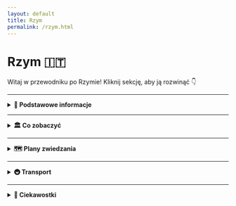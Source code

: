 ```yaml
---
layout: default
title: Rzym
permalink: /rzym.html
---
```


# Rzym 🇮🇹

Witaj w przewodniku po Rzymie! Kliknij sekcję, aby ją rozwinąć 👇

---

<details>
  <summary><strong>📌 Podstawowe informacje</strong></summary>
  <p>
    Rzym to nie tylko stolica Włoch, ale też jedno wielkie muzeum pod gołym niebem, w którym tramwaj czasem mija kolumnę z czasów, gdy nikt jeszcze nie wiedział, czym jest Wi-Fi. Można powiedzieć, że historia w Rzymie dosłownie czai się za rogiem – a czasem nawet pod chodnikiem.
  </p>

  <h3>Jak się tam dostać?</h3>
  <p>
    Z Polski do Rzymu można się dostać w jeden sposób – lotem. Teleportacja jeszcze nie działa, chociaż Włosi z pewnością by ją opatentowali i nazwali „Espressotransporto”. Najszybsza i najtańsza opcja to samolot – tanie linie lotnicze (czytaj: te, gdzie kanapka kosztuje więcej niż bilet) latają z wielu polskich miast, m.in. z Warszawy, Krakowa, Wrocławia i Gdańska.
  </p>

  <h3>Lotniska</h3>
  <ul>
    <li><strong>Fiumicino (Leonardo da Vinci)</strong> – większe, elegantsze, z lotami międzynarodowymi i klimatem „Witaj w Europie, turysto!”.</li>
    <li><strong>Ciampino</strong> – mniejsze, ale za to tanie linie je uwielbiają. Jeśli widzisz bilet za 59 zł, to pewnie tu wylądujesz.</li>
  </ul>

  <h3>O jedzeniu słów kilka</h3>
  <p>
    Włosi nie żartują z jedzenia. I Ty też nie powinieneś. Pizza w Rzymie to osobna kategoria sztuki, a pasta... ech, pasta to styl życia. Jeśli zjesz spaghetti carbonara ze śmietaną – ryzykujesz wygnanie z miasta. A tiramisu? To deser, który potrafi rozwiązać kryzysy międzynarodowe. Słowem: przyjeżdżasz głodny, wyjeżdżasz szczęśliwie okrągły.
  </p>
</details>

---
 
  <details>
  <summary><strong>🏛️ Co zobaczyć</strong></summary>

  <div class="mapa-rzymu">
    <iframe src="{{ '/assets/mapy/rzym_co_zobaczyc_mapa.html' | relative_url }}" width="100%" height="500" style="border:0;" loading="lazy"></iframe>
  </div>

  <details>
    <summary><strong>🏟️ Koloseum – jak zwiedzać i kupić bilety</strong></summary>
    <p><em>Współrzędne: 41.8902° N, 12.4922° E</em></p>
    <p><strong>Koloseum</strong> (wł. <em>Colosseo</em>) to największy amfiteatr starożytnego Rzymu i jeden z najsłynniejszych zabytków świata. Zbudowane w I wieku n.e., mieściło nawet 50 tysięcy widzów i było miejscem walk gladiatorów, pokazów i rekonstrukcji bitew. Dziś to symbol Wiecznego Miasta.</p>

    <h3>Jak dotrzeć?</h3>
    <ul>
      <li>Znajduje się w centrum Rzymu, przy stacji metra <strong>Colosseo</strong> (linia B).</li>
    </ul>

    <h3>Godziny otwarcia</h3>
    <ul>
      <li><strong>Codziennie</strong>: od 9:00 do ok. 19:00 (ostatnie wejście godzinę wcześniej)</li>
      <li><strong>Zamknięte</strong>: 25 grudnia i 1 stycznia</li>
    </ul>

    <h3>Rodzaje biletów</h3>
    <ul>
      <li><strong>Bilet standardowy</strong> (~18€): Koloseum, Forum Romanum i Palatyn, ważny 24h</li>
      <li><strong>Z audio przewodnikiem</strong> lub <strong>z przewodnikiem</strong></li>
      <li><strong>Bilet Arena Floor</strong>: wejście na arenę</li>
      <li><strong>Underground & Upper Levels</strong>: podziemia i wyższe piętra – tylko z przewodnikiem</li>
    </ul>

    <h3>Gdzie kupić bilety?</h3>
    <ul>
      <li>Najlepiej <strong>online z wyprzedzeniem</strong> – duże kolejki na miejscu</li>
      <li>Oficjalna strona: <a href="https://colosseo.it" target="_blank">colosseo.it</a></li>
    </ul>

    <h3>Wskazówki</h3>
    <ul>
      <li>Latem zabierz wodę i czapkę – mało cienia</li>
      <li>Nie zabieraj dużych plecaków – mogą być zakazane</li>
    </ul>

    <h3>Ciekawostka</h3>
    <p>Po upadku Rzymu Koloseum było rozbierane na kamień. Mimo to przetrwało wieki i dziś jest jednym z cudów architektury starożytnej – przyciąga miliony turystów rocznie.</p>
  </details>


<details>
  <summary><strong>🏛️ Forum Romanum – serce starożytnego Rzymu</strong></summary>
    <p><em>Współrzędne: 41.8925° N, 12.4853° E</em></p>
  <p><strong>Forum Romanum</strong> to najważniejsze miejsce życia publicznego w starożytnym Rzymie – centrum polityczne, religijne i handlowe przez prawie 1000 lat.</p>

  <h3>Co zobaczyć?</h3>
  <ul>
    <li>Łuk Tytusa</li>
    <li>Świątynia Saturna</li>
    <li>Kurii – dawna siedziba senatu</li>
    <li>Bazylika Maksencjusza</li>
    <li>Dom Westalek</li>
  </ul>

  <h3>Informacje praktyczne</h3>
  <ul>
    <li>Wejście przez Koloseum lub wzgórze Palatyn</li>
    <li>W cenie biletu do Koloseum</li>
    <li>Czas zwiedzania: 1–1,5 godziny</li>
  </ul>

  <h3>Ciekawostka</h3>
  <p>Forum popadło w ruinę po upadku cesarstwa i przez wieki było zapomniane – znajdowały się tu... pastwiska!</p>
</details>


<details>
  <summary><strong>⛪ Watykan i Bazylika św. Piotra</strong></summary>
  <p><em>Współrzędne: 41.9022° N, 12.4539° E</em></p>
  <p><strong>Watykan</strong> to najmniejsze państwo świata i duchowe centrum katolicyzmu. To siedziba papieża i miejsce pielgrzymek milionów wiernych.</p>

  <h3>Co zobaczyć?</h3>
  <ul>
    <li><strong>Bazylika św. Piotra</strong> – największy kościół chrześcijański na świecie</li>
    <li><strong>Plac św. Piotra</strong> – z kolumnadą Berniniego</li>
    <li><strong>Kopuła Michała Anioła</strong> – panorama Rzymu</li>
    <li><strong>Muzea Watykańskie</strong> – m.in. Kaplica Sykstyńska</li>
  </ul>

  <h3>Wskazówki</h3>
  <ul>
    <li>Wejście do bazyliki – <strong>bezpłatne</strong></li>
    <li>Ubiór: zakryte ramiona i kolana</li>
    <li>Muzea – płatne, lepiej kupić bilety online</li>
  </ul>

  <h3>Ciekawostka</h3>
  <p>Na kopule Bazyliki znajduje się napis po łacinie: „Ty jesteś Piotr, i na tej opoce zbuduję mój Kościół”.</p>
</details>


<details>
  <summary><strong>🕍 Panteon – świątynia wszystkich bogów</strong></summary>
  <p><em>Współrzędne: 41.8986° N, 12.4769° E</em></p>
  <p>Wchodzisz do Panteonu, a pierwsze, co czujesz, to… ciepło! Nie tylko dlatego, że temperatura w Rzymie zazwyczaj przypomina piekarnik, ale też dlatego, że ten budynek ma więcej energii niż większość współczesnych biurowców. Kiedy wchodzi się do środka, ma się wrażenie, że zaraz wybuchnie fajerwerkami. Dlaczego? Bo w 126 roku n.e. Rzymianie postanowili stworzyć miejsce, które nie tylko miało zaskakiwać rozmiarem, ale i praktycznością. I o ile nie możemy dostać tu Wi-Fi, to na pewno dostaniemy niezapomniane wrażenia.</p>

<p>Ale zacznijmy od początku. Panteon to świątynia poświęcona wszystkim bogom starożytnego Rzymu (tak, wszystkie!). Na pewno nie chciałbyś tu spotkać swojego szefa, bo nawet bogowie mogą mieć problem z załatwieniem sprawy w kolejce. Słynna kopuła Panteonu, z otworem w suficie (<em>okulus</em>), jest tak perfekcyjnie zaprojektowana, że wpuszcza światło… ale nie deszcz. Dzięki temu wnętrze wygląda jak niekończąca się scena w najlepszym filmie, który wciąż kręcą od 1900 lat.</p>

<p>A teraz najlepsze: Panteon, mimo że jest ponad 1900 lat stary, wygląda jakby dopiero co przeszedł renowację. Rzymianie wiedzieli, jak zrobić coś na wieczność. Chociaż my, ludzie współcześni, z pewnością byśmy się złamali, gdybyśmy musieli dbać o taki budynek przez tyle lat – Panteon nadal zachwyca swoją perfekcyjną harmonią. Tak, to coś, co robi wrażenie na każdym, kto lubi starożytną inżynierię, ale też na tych, którzy po prostu szukają idealnej fotki na Instagram.</p>

<p>Pod względem „bezpieczeństwa turystów”, Panteon daje radę. Wystarczy unikać momentów, kiedy na zewnątrz pojawia się tłum, bo w środku to już całkiem cicho i spokojnie – idealnie, żeby rozważyć życie. A potem wyjść na Piazza della Rotonda i przypomnieć sobie, że jesteś w Rzymie, gdzie pizza jest zawsze dobra, a kawa równie cudowna.</p>

<p>A teraz powiedzmy to głośno: Panteon to nie tylko kolejna starożytna budowla. To miejsce, które ma coś w rodzaju „magii”: każdy, kto je odwiedza, czuje się jakby przeniósł się w czasie. Warto podjąć ten wysiłek i dać się oczarować, bo naprawdę… nie ma nic lepszego niż poczuć się jak na planie filmu „Rzym w 3D”!</p>

  <h3>Cechy charakterystyczne</h3>
  <ul>
    <li>Ogromna kopuła z oculusem (otwór w środku dachu)</li>
    <li>Kolumnada z frontu – typowa dla stylu rzymskiego</li>
  </ul>

  <h3>Wstęp</h3>
  <ul>
    <li>Od 2023 roku – płatny (~5€)</li>
    <li>Bilety dostępne na miejscu i online</li>
  </ul>

  <h3>Ciekawostka</h3>
  <p>Kopuła Panteonu była największą na świecie przez ponad 1300 lat – do czasów katedry we Florencji!</p>
</details>


<details>
  <summary><strong>⛲ Fontanna di Trevi – wrzuć monetę!</strong></summary>
  <p><em>Współrzędne: 41.9009° N, 12.4833° E</em></p>
  <p><strong>Fontanna di Trevi</strong> to najsłynniejsza fontanna Rzymu, barokowe dzieło ukończone w XVIII wieku. Jej centralną postacią jest Neptun na rydwanie zaprzężonym w morskie konie.</p>

  <h3>Tradycja</h3>
  <ul>
    <li>Wrzuć <strong>1 monetę</strong> – wrócisz do Rzymu</li>
    <li><strong>2 monety</strong> – znajdziesz miłość</li>
    <li><strong>3 monety</strong> – ślub</li>
  </ul>

  <h3>Wskazówki</h3>
  <ul>
    <li>Najlepszy widok: wcześnie rano lub późnym wieczorem</li>
    <li>Zawsze tłoczno – strzeż się kieszonkowców</li>
  </ul>

  <h3>Ciekawostka</h3>
  <p>Codziennie z fontanny wyławia się ponad 3 tysiące euro – pieniądze trafiają do rzymskiej Caritas.</p>
</details>


<details>
  <summary><strong>🏰 Zamek Świętego Anioła</strong></summary>
  <p><em>Współrzędne: 41.9031° N, 12.4663° E</em></p>
  <p><strong>Zamek Świętego Anioła</strong> to masywna forteca nad Tybrem, która powstała jako grobowiec cesarza Hadriana. Później pełniła funkcję twierdzy papieskiej, więzienia i arsenału.</p>

  <h3>Co zobaczyć?</h3>
  <ul>
    <li>Taras z panoramicznym widokiem na Rzym</li>
    <li>Dawne cele więzienne</li>
    <li>Przejście dla papieża do Watykanu (Passetto di Borgo)</li>
  </ul>

  <h3>Godziny i bilety</h3>
  <ul>
    <li>Codziennie: 9:00–19:30</li>
    <li>Bilet: ok. 15€</li>
  </ul>

  <h3>Ciekawostka</h3>
  <p>W czasie oblężeń papieże uciekali z Watykanu do zamku tajnym korytarzem. Dziś możesz i Ty nim przejść!</p>
</details>
<details>
  <summary><strong>🏞️ Villa Borghese – zielone serce miasta</strong></summary>
  <p><em>Współrzędne: 41.9142° N, 12.4923° E</em></p>
  <p>Villa Borghese to jeden z największych parków miejskich w Europie. To idealne miejsce na spacer, piknik lub przejażdżkę rowerową.</p>

  <h3>Co zobaczyć?</h3>
  <ul>
    <li>Galeria Borghese – muzeum z dziełami Berniniego, Caravaggia i Rafaela</li>
    <li>Taras Pincio – widok na Piazza del Popolo</li>
    <li>Ogrody, fontanny, małe jezioro z wypożyczalnią łódek</li>
  </ul>

  <h3>Ciekawostka</h3>
  <p>Wstęp do parku jest darmowy, ale do Galerii Borghese obowiązuje rezerwacja – liczba miejsc ograniczona.</p>
</details>

<details>
  <summary><strong>🪨 Schody Hiszpańskie – klasyczne selfie</strong></summary>
  <p><em>Współrzędne: 41.9057° N, 12.4823° E</em></p>
  <p><strong>Piazza di Spagna</strong> i słynne Schody Hiszpańskie to jedno z najbardziej fotogenicznych miejsc w Rzymie.</p>

  <h3>Warto wiedzieć</h3>
  <ul>
    <li>Znajdują się u podnóża kościoła Trinità dei Monti</li>
    <li>W pobliżu luksusowe butiki (Via dei Condotti)</li>
    <li>Obecnie zakazane jest siadanie na schodach – grożą mandaty</li>
  </ul>
</details>

<details>
  <summary><strong>🕯️ Campo de’ Fiori – życie nocne i targ</strong></summary>
  <p><em>Współrzędne: 41.8954° N, 12.4723° E</em></p>
  <p>To tętniący życiem plac – rano działa tu targ warzywny i kwiatowy, wieczorem – knajpki i aperitivo.</p>

  <h3>Ciekawostka</h3>
  <p>Na środku placu stoi pomnik filozofa Giordano Bruno, spalonego tu na stosie za poglądy heretyckie.</p>
</details>

<details>
  <summary><strong>⛲ Piazza Navona – barokowy klejnot</strong></summary>
  <p><em>Współrzędne: 41.8992° N, 12.4731° E</em></p>
  <p>Dawny stadion rzymski, dziś jeden z najpiękniejszych placów w Rzymie. Otoczony restauracjami i artystami ulicznymi.</p>

  <h3>Najważniejsze punkty</h3>
  <ul>
    <li>Fontanna Czterech Rzek (Bernini)</li>
    <li>Kościół Sant’Agnese in Agone</li>
    <li>Świąteczne jarmarki i wydarzenia sezonowe</li>
  </ul>
</details>

<details>
  <summary><strong>🏛️ Termy Karakalli – łaźnie cesarzy</strong></summary>
  <p><em>Współrzędne: 41.8793° N, 12.4963° E</em></p>
  <p>Monumentalne ruiny dawnych rzymskich łaźni publicznych. Kompleks z II wieku n.e. mógł pomieścić kilka tysięcy osób jednocześnie.</p>

  <h3>Co znajdziesz?</h3>
  <ul>
    <li>Resztki basenów, mozaiki i sauny</li>
    <li>Latem – koncerty i opery na otwartym powietrzu</li>
  </ul>

  <h3>Wstęp</h3>
  <ul>
    <li>Bilet: ok. 10€</li>
    <li>Dostępne bilety łączone z Koloseum</li>
  </ul>
</details>

<details>
    <summary><strong>🕵️ Sekretne miejsca Rzymu</strong></summary>
    <div class="mapa-rzymu">
    <iframe src="{{ '/assets/mapy/sekretne_miejsca_rzymu_mapa.html' | relative_url }}" width="100%" height="500" style="border:0;" loading="lazy"></iframe>
  </div>

    <h3>🧱 Kościół San Clemente – warstwy historii</h3>
    <p><em>Współrzędne: 41.8894° N, 12.4951° E</em></p>
    <p>Kościół składa się z trzech poziomów: średniowiecznej bazyliki, wcześniejszego kościoła z IV wieku i jeszcze niższego mitreum z czasów rzymskich.</p>

    <h3>🌉 Via Appia Antica – najstarsza droga</h3>
    <p><em>Współrzędne: 41.8428° N, 12.5114° E</em></p>
    <p>Starorzymska droga otoczona ruinami i zielenią. Idealna na rower lub spacer w ciszy.</p>

    <h3>🪦 Cimitero Acattolico – romantyczny cmentarz</h3>
    <p><em>Współrzędne: 41.8759° N, 12.4793° E</em></p>
    <p>Spokojne, zielone miejsce z grobami Keatsa i Shelleya. Piękne rzeźby i cicha atmosfera.</p>

    <h3>🎭 Quartiere Coppedè – surrealistyczna dzielnica</h3>
    <p><em>Współrzędne: 41.9172° N, 12.5119° E</em></p>
    <p>Baśniowa architektura, smoki, mozaiki i fontanny. Inny świat w środku Rzymu.</p>

    <h3>🍝 Testaccio – dzielnica smaków</h3>
    <p><em>Współrzędne: 41.8750° N, 12.4767° E</em></p>
    <p>Mało turystyczna, z najlepszym street foodem, lokalnymi knajpami i targiem Testaccio.</p>

    <h3>🏞️ Park Gli Acquedotti</h3>
    <p><em>Współrzędne: 41.8470° N, 12.5620° E</em></p>
    <p>Park z rzymskimi akweduktami. Magiczne miejsce, idealne na piknik lub zdjęcia o zachodzie słońca.</p>

    <h3>🔭 Il Buco della Serratura – dziurka od klucza na Awentynie</h3>
    <p><em>Współrzędne: 41.8886° N, 12.4828° E</em></p>
    <p>Popatrz przez dziurkę – zobaczysz kopułę Bazyliki św. Piotra idealnie wkomponowaną w alejkę cyprysów.</p>

    <h3>🌄 Taras Janikulum (Gianicolo)</h3>
    <p><em>Współrzędne: 41.8919° N, 12.4608° E</em></p>
    <p>Mało znany punkt widokowy na miasto. Codziennie o 12:00 strzał z armaty!</p>

    <h3>🍊 Ogród Pomarańczowy (Giardino degli Aranci)</h3>
    <p><em>Współrzędne: 41.8883° N, 12.4766° E</em></p>
    <p>Spokojny park z widokiem na Tyber i kopuły kościołów. Idealne miejsce na chwilę oddechu.</p>

    <h3>🏚️ Dom Augusta – rezydencja pierwszego cesarza</h3>
    <p><em>Współrzędne: 41.8894° N, 12.4880° E</em></p>
    <p>Mniej znane, ale fascynujące ruiny prywatnego domu Oktawiana Augusta z oryginalnymi freskami.</p>

    <h3>🏛️ Teatr Marcellusa</h3>
    <p><em>Współrzędne: 41.8919° N, 12.4800° E</em></p>
    <p>Przodek Koloseum, dziś wkomponowany w mieszkania! Przykład, jak Rzym żyje w swoich ruinach.</p>

    <h3>🐢 Fontanna Żółwi (Fontana delle Tartarughe)</h3>
    <p><em>Współrzędne: 41.8939° N, 12.4775° E</em></p>
    <p>Urocza fontanna z żółwiami, w cichej dzielnicy żydowskiej. Piękny detal i brak tłumów.</p>

  </details>

</details>

---

<details>
  <summary><strong>🗺️ Plany zwiedzania</strong></summary>

  <details>
    <summary><strong>📅 1-dniowy plan</strong></summary>
    <p>
      - Koloseum<br>
      - Forum Romanum<br>
      - Fontanna di Trevi<br>
      - Spacer po Piazza Navona<br>
      - Lody w Gelateria Giolitti
    </p>
  </details>

  <details>
    <summary><strong>📅 2-dniowy plan</strong></summary>
    <p>
      Dzień 1: jak wyżej<br>
      Dzień 2: Watykan, Muzea Watykańskie, Bazylika św. Piotra, Panteon, plac Hiszpański
    </p>
  </details>

  <details>
    <summary><strong>📅 3-dniowy plan</strong></summary>
    <p>
      Dzień 1 i 2: jak wyżej<br>
      Dzień 3: Trastevere, wzgórze Gianicolo, Zamek Świętego Anioła, chill nad Tybrem
    </p>
  </details>

</details>

---

<details>
  <summary><strong>🚇 Transport</strong></summary>
  <ul>
  <p>Rzym oferuje dobrze rozwiniętą sieć transportu publicznego obejmującą metro, autobusy, tramwaje i pociągi podmiejskie. System jest zarządzany głównie przez firmę <strong>ATAC</strong>.</p>

<h2>Rodzaje transportu</h2>

<ul>
  <li><strong>Metro</strong> – 3 linie: A (pomarańczowa), B (niebieska), C (zielona). Kursuje co kilka minut.</li>
  <li><strong>Autobusy</strong> – sieć obejmuje cały Rzym. Autobusy bywają zatłoczone i niepunktualne, ale pozwalają dotrzeć do miejsc niedostępnych metrem.</li>
  <li><strong>Tramwaje</strong> – wygodne na krótkie dystanse. Linia 8 jest szczególnie użyteczna dla turystów.</li>
  <li><strong>Pociągi podmiejskie (Trenitalia / FL)</strong> – przydatne do dojazdu z lotnisk i na obrzeża miasta.</li>
</ul>

<h2>Bilety</h2>

<p>Ten sam bilet obowiązuje w metrze, autobusach, tramwajach i pociągach regionalnych FL (w granicach Rzymu). Bilety należy skasować przed wejściem lub od razu po wejściu do pojazdu.</p>

<ul>
  <li><strong>BIT</strong> (100 minut): €1,50</li>
  <li><strong>ROMA 24H</strong>: €7,00</li>
  <li><strong>ROMA 48H</strong>: €12,50</li>
  <li><strong>ROMA 72H</strong>: €18,00</li>
  <li><strong>CIS</strong> (7 dni): €24,00</li>
</ul>

<h2>Gdzie kupić bilety?</h2>
<ul>
  <li>Automaty w metrze i na większych przystankach</li>
  <li>Sklepy typu tabaccheria (oznaczone literą „T”)</li>
  <li>Niektóre kioski z prasą</li>
  <li>Aplikacje mobilne, np. <strong>myCicero</strong> lub <strong>Tabnet</strong></li>
</ul>

<h2>Lotniska</h2>

<ul>
  <li><strong>Fiumicino (FCO)</strong> – główne lotnisko. Dojazd:
    <ul>
      <li><em>Leonardo Express</em> (pociąg bezpośredni do Termini, €14, 32 min)</li>
      <li><em>Pociąg FL1</em> (do stacji Trastevere, Tuscolana lub Tiburtina)</li>
      <li>Autobusy Terravision, SitBus (ok. €6, 45-60 min)</li>
    </ul>
  </li>
  <li><strong>Ciampino (CIA)</strong> – mniejsze lotnisko. Dojazd:
    <ul>
      <li>Autobus + pociąg z Ciampino stazione</li>
      <li>Bezpośrednie autobusy do Termini (Terravision, SitBus)</li>
    </ul>
  </li>
</ul>

<h2>Przydatne wskazówki</h2>

<ul>
  <li>Metro działa od 5:30 do 23:30 (w piątki i soboty do 1:30).</li>
  <li>Niektóre autobusy nocne oznaczone są literą „N”.</li>
  <li>Sprawdź trasę na Google Maps lub w aplikacji Moovit.</li>
  <li>Bądź ostrożny – kieszonkowcy działają zwłaszcza w metrze i na Termini!</li>
</ul>

<p>Więcej informacji: <a href="https://www.atac.roma.it" target="_blank">www.atac.roma.it</a></p>
  </ul>
</details>

---

<details>
  <summary><strong>🤔 Ciekawostki</strong></summary>
  <ul>
    <hr>

<div class="legend">
  <h2>🐈 Legenda o kotach z Largo di Torre Argentina</h2>
  <p>W ruinach starożytnych świątyń na Largo di Torre Argentina mieszka setki kotów. Legenda głosi, że dusze zamordowanych w Idy Marcowe, w tym Juliusza Cezara, reinkarnowały się w te koty, by strzec miejsca zdrady. Koty miauczą nocą tak złowieszczo, że wielu uważa je za strażników przeszłości.</p>
</div>

<hr>

<div class="legend">
  <h2>👰‍♀️ Zakonnica z Ponte Sisto</h2>
  <p>W nocy, przy pełni księżyca, niektórzy twierdzą, że widzą ducha zakonnicy spacerującej po moście Ponte Sisto. To siostra Olimpia Maidalchini, teściowa papieża Innocentego X, która miała zdradzić Kościół. Skazana na wieczne błąkanie się, przemierza most w poszukiwaniu przebaczenia.</p>
</div>

<hr>

<div class="legend">
  <h2>🏠 Nawiedzony dom przy Via del Governo Vecchio</h2>
  <p>Na tej uroczej ulicy stoi dom, w którym ponoć mieszkał alchemik. Po jego tajemniczej śmierci drzwi zamknęły się na zawsze, a okna poruszają się same. Duch właściciela wciąż poszukuje recepty na nieśmiertelność i odstrasza nieproszonych gości.</p>
</div>

<hr>

<div class="legend">
  <h2>💘 Studnia zakochanych przy Panteonie</h2>
  <p>Ukryta niedaleko Panteonu studnia zwana jest „Studnią Zakochanych”. Mówi się, że para, która napije się z niej jednocześnie, będzie razem na zawsze. Jej woda nigdy nie wysycha – symbol wiecznego uczucia i lojalności.</p>
</div>

<hr>

<div class="legend">
  <h2>🐍 Schody Hiszpańskie i zakazana miłość</h2>
  <p>Na Schodach Hiszpańskich spotykała się para zakochanych – szlachcianka i biedny poeta. Gdy ich uczucie wyszło na jaw, zostali rozdzieleni. Podobno w letnie noce można usłyszeć ich szepty, a ślad po białym szalu dziewczyny pojawia się na kamieniach o świcie.</p>
</div>

<div class="legend">
  <h2><i class="fas fa-gem"></i> Wielki kamień w Villa Borghese</h2>
  <p>W Villa Borghese, jednym z najpiękniejszych ogrodów Rzymu, znajduje się ogromny kamień, który według legendy miał zostać rzucony przez bogów. Kamień jest ponoć miejscem spotkań dla dusz, które nie mogły przejść do zaświatów, ponieważ wciąż były zbyt przywiązane do ziemskiego życia. Opowiada się, że w nocy, jeśli ktoś dotknie kamienia, może usłyszeć szeptujące głosy z zaświatów.</p>
</div>

<hr>
  </ul>
</details>
